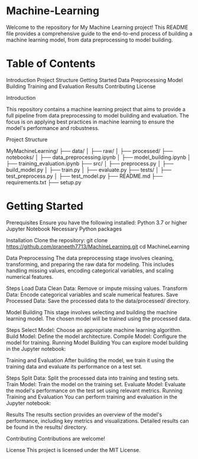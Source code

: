 # Machine-Learning

Welcome to the repository for My Machine Learning project! This README file provides a comprehensive guide to the end-to-end process of building a machine learning model, from data preprocessing to model building.

# Table of Contents
Introduction
Project Structure
Getting Started
Data Preprocessing
Model Building
Training and Evaluation
Results
Contributing
License

Introduction

This repository contains a machine learning project that aims to provide a full pipeline from data preprocessing to model building and evaluation. The focus is on applying best practices in machine learning to ensure the model's performance and robustness.

Project Structure

MyMachineLearning/
├── data/
│   ├── raw/
│   ├── processed/
├── notebooks/
│   ├── data_preprocessing.ipynb
│   ├── model_building.ipynb
│   ├── training_evaluation.ipynb
├── src/
│   ├── preprocess.py
│   ├── build_model.py
│   ├── train.py
│   ├── evaluate.py
├── tests/
│   ├── test_preprocess.py
│   ├── test_model.py
├── README.md
├── requirements.txt
├── setup.py

# Getting Started

Prerequisites
Ensure you have the following installed:
Python 3.7 or higher
Jupyter Notebook
Necessary Python packages


Installation
Clone the repository:
git clone https://github.com/praneeth7713/MachineLearning.git
cd MachineLearning


Data Preprocessing
The data preprocessing stage involves cleaning, transforming, and preparing the raw data for modeling. This includes handling missing values, encoding categorical variables, and scaling numerical features.

Steps
Load Data
Clean Data: Remove or impute missing values.
Transform Data: Encode categorical variables and scale numerical features.
Save Processed Data: Save the processed data to the data/processed/ directory.


Model Building
This stage involves selecting and building the machine learning model. The chosen model will be trained using the processed data.

Steps
Select Model: Choose an appropriate machine learning algorithm.
Build Model: Define the model architecture.
Compile Model: Configure the model for training.
Running Model Building
You can explore model building in the Jupyter notebook:


Training and Evaluation
After building the model, we train it using the training data and evaluate its performance on a test set.

Steps
Split Data: Split the processed data into training and testing sets.
Train Model: Train the model on the training set.
Evaluate Model: Evaluate the model's performance on the test set using relevant metrics.
Running Training and Evaluation
You can perform training and evaluation in the Jupyter notebook:


Results
The results section provides an overview of the model's performance, including key metrics and visualizations. Detailed results can be found in the results/ directory.


Contributing
Contributions are welcome! 


License
This project is licensed under the MIT License.
